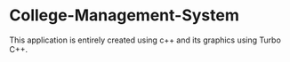 # College-Management-System
This application is entirely created using c++ and its graphics using Turbo C++.

